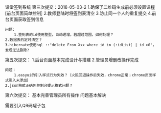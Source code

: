 课堂签到系统 
第三次提交：2018-05-03-2
    1.确保了二维码生成前必须设置课程[前台页面简单控制]
    2.教师登陆时将签到表清空
    3.防止同一个人的重复提交
    4.前台页面获取签到信息

    问题:
    	1.签到表的id使用整型，自动递增，若超过范围，如何处理？
	2.数据表的定时清空？
	3.hibernate使用hql ::"delete From Xxx where id in (:idList) | id >0"，发现无法删除?

第五次提交：
    1.后台页面基本完成设计与搭建
    2.管理员增删改操作完成

    问题：
    	1.easyui的引入样式行为失效？｛火狐回退操作后失效，chrome正常；chrome页面样式引入未添加｝
	2.json格式正确但控制台提示格式问题？

第六次提交：
    基本完善管理员所有操作
    问题基本解决


需要引入QR码罐子包
